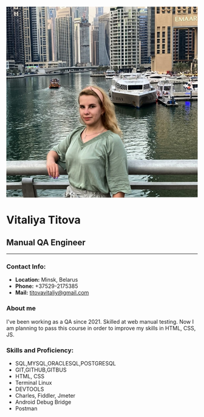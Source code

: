 ![Avatar-photo](/img/1.jpg)
# **Vitaliya Titova**

## **Manual QA Engineer**
---
### Contact Info:
- **Location:** Minsk, Belarus
- **Phone:** +37529-2175385
- **Mail:** titovavitaliy@gmail.com

### About me
I've been working as a QA since 2021. Skilled at web manual testing. Now I am planning to pass this course in order to improve my skills in HTML, CSS, JS.

### Skills and Proficiency:
- SQL,MYSQL,ORACLESQL,POSTGRESQL
- GIT,GITHUB,GITBUS
- HTML, CSS
- Terminal Linux
- DEVTOOLS
- Charles, Fiddler, Jmeter
- Android Debug Bridge
- Postman